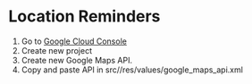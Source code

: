 # Location Reminders

1. Go to [Google Cloud Console](https://console.cloud.google.com/)
2. Create new project
3. Create new Google Maps API.
4. Copy and paste API in src/<buildvariant>/res/values/google_maps_api.xml

